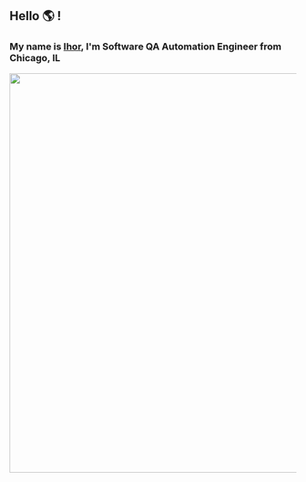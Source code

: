 ## Hello :earth_americas: !
### My name is [Ihor](https://www.linkedin.com/in/ihorbilyk/), I'm Software QA Automation Engineer from Chicago, IL  
<img src="(https://makeagif.com/gif/tester-vs-developers-mrbean-2Q65t2)" width="700">
